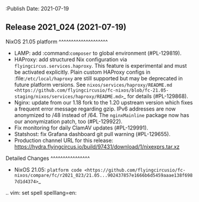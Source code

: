 :Publish Date: 2021-07-19

Release 2021_024 (2021-07-19)
-----------------------------

NixOS 21.05 platform
^^^^^^^^^^^^^^^^^^^^

* LAMP: add :command:`composer` to global environment (#PL-129819).
* HAProxy: add structured Nix configuration via `flyingcircus.services.haproxy`.
  This feature is experimental and must be activated explicitly.
  Plain custom HAProxy configs in :file:`/etc/local/haproxy` are still supported
  but may be deprecated in future platform versions.
  See `nixos/services/haproxy/README.md <https://github.com/flyingcircusio/fc-nixos/blob/fc-21.05-staging/nixos/services/haproxy/README.md>`_
  for details (#PL-129868).
* Nginx: update from our 1.18 fork to the 1.20 upstream version which fixes a
  frequent error message regarding gzip. IPv6 addresses are now anonymized to
  /48 instead of /64. The `nginxMainline` package now has our anonymization
  patch, too (#PL-129922).
* Fix monitoring for daily ClamAV updates (#PL-129991).
* Statshost: fix Grafana dashboard git pull warning (#PL-129655).
* Production channel URL for this release: https://hydra.flyingcircus.io/build/97431/download/1/nixexprs.tar.xz

Detailed Changes
^^^^^^^^^^^^^^^^

* NixOS 21.05: `platform code <https://github.com/flyingcircusio/fc-nixos/compare/fc/r2021_023/21.05...902437857e1666b6d5459aaae138f6987d1d4374>`_

.. vim: set spell spelllang=en:
